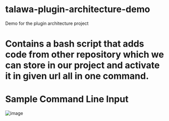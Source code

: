 # talawa-plugin-architecture-demo
Demo for the plugin architecture project 

# Contains a bash script that adds code from other repository which we can store in our project and activate it in given url all in one command.
# Sample Command Line Input 
![image](https://user-images.githubusercontent.com/65951872/163675062-6cd1d8f2-ab03-42c5-bb1e-54cc74a6ce0a.png)
